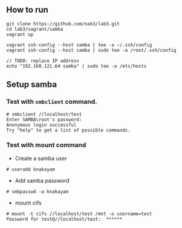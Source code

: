 How to run
---
~~~
git clone https://github.com/nak3/lab3.git
cd lab3/vagrant/samba
vagrant up

vagrant ssh-config --host samba | tee -a ~/.ssh/config
vagrant ssh-config --host samba | sudo tee -a /root/.ssh/config

// TODO: replace IP address
echo "192.168.121.64 samba" | sudo tee -a /etc/hosts
~~~

Setup samba
---

### Test with `smbclient` command.

~~~
# smbclient //localhost/test
Enter SAMBA\root's password: 
Anonymous login successful
Try "help" to get a list of possible commands.
~~~

### Test with mount command

- Create a samba user

~~~
# useradd knakayam
~~~

- Add samba password

~~~
# smbpasswd -a knakayam
~~~

- mount cifs

~~~
# mount -t cifs //localhost/test /mnt -o username=test
Password for test@//localhost/test:  ******
~~~
